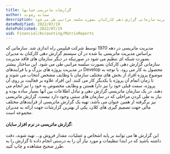 ```yaml
---
title: گزارشات ماتریسی حسابها  
author: سمانه رشوند  
description: مدیریت ماتریسی در دهه 1970 توسط شرکت فیلیپس راه اندازی شد. سازمانی که براساس مدیریت ماتریسی بنا شده در آن سیستم گزارش دهی کارکنان به مدیران بصورت شبکه ای تنظیم می شود در صورتیکه در دیگر سازمان های فاقد مدیریت سازمانی گزارش دهی کارکنان بصورت سلسه مراتبی طی می شود. 
dateModified: 2022/07/19  
datePublished: 2022/07/19 
uid: Financial/Accounting/MatrixReports  
---
```


مدیریت ماتریسی در دهه 1970 توسط شرکت فیلیپس راه اندازی شد. سازمانی که براساس مدیریت ماتریسی بنا شده در آن سیستم گزارش دهی کارکنان به مدیران بصورت شبکه ای تنظیم می شود در صورتیکه در دیگر سازمان های فاقد مدیریت سازمانی گزارش دهی کارکنان بصورت سلسه مراتبی طی می شود. این ساختار بیشتر در مدیریت پروژه های بزرگ و یا فرایندهای Develop محصول به کار می رود. با توجه به موضوع پروژه افراد از بخش های مختلف سازمان با وظایف مشخص انتخاب می شوند و تا زمان اتمام آن پروژه با یکدیگر کار می کنند. این افراد علاوه بر فعالیت بر روی آن پروژه، سمت قبلی خود را نیز دارا هستن و وظایف مخصوص به خود را نیز انجام می دهند.
در یک سازمان ماتریسی گزارش دهی و تبادل اطلاعات بین آنها بسیار ساده بوده و نیاز به طی کردن مراحلی که در سازمان های سنتی وجود دارد نیست.
گزارش ماتریسی نیز برگرفته از همین عنوان می باشد، تهیه یک گزارش ماتریسی از فرایندهای مختلف مالی جهت تصمیم گیری های کلان، یکی از بهترین گزارشات جهت ارائه به مدیران مجموعه است.

#### گزارش ماتریسی در نرم افزار سایان:
این گزارش ها می توانند بر پایه اشخاص و عملیات، مقدار فروش و... تهیه شوند، دقت داشته باشید که در ابتدا تنظیمات و مورد نیاز آن را به درستی انجام داده تا گزارش را به طرز صحیح مشاهده و چاپ کنید.
